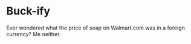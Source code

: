 # Buck-ify

Ever wondered what the price of soap on Walmart.com was in a foreign currency? Me neither.
